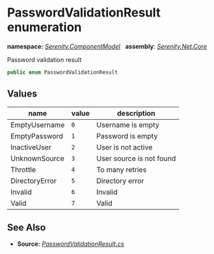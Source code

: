 # PasswordValidationResult enumeration
**namespace:** *[Serenity.ComponentModel](../README.md#serenity.componentmodel-namespace)*   **assembly**: *[Serenity.Net.Core](../README.md)*

Password validation result

```csharp
public enum PasswordValidationResult
```

## Values

| name | value | description |
| --- | --- | --- |
| EmptyUsername | `0` | Username is empty |
| EmptyPassword | `1` | Password is empty |
| InactiveUser | `2` | User is not active |
| UnknownSource | `3` | User source is not found |
| Throttle | `4` | To many retries |
| DirectoryError | `5` | Directory error |
| Invalid | `6` | Invalid |
| Valid | `7` | Valid |

## See Also

* **Source:** *[PasswordValidationResult.cs](https://github.com/serenity-is/Serenity/blob/master/src/Serenity.Net.Core/Authorization/PasswordValidationResult.cs)*
